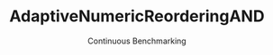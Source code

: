 ---
layout: default
title: AdaptiveNumericReorderingAND
subtitle: Continuous Benchmarking
selected: Expression_Reordering
expanded: Benchmarking
benchmark: /individual_results/AdaptiveNumericReorderingAND.html
---